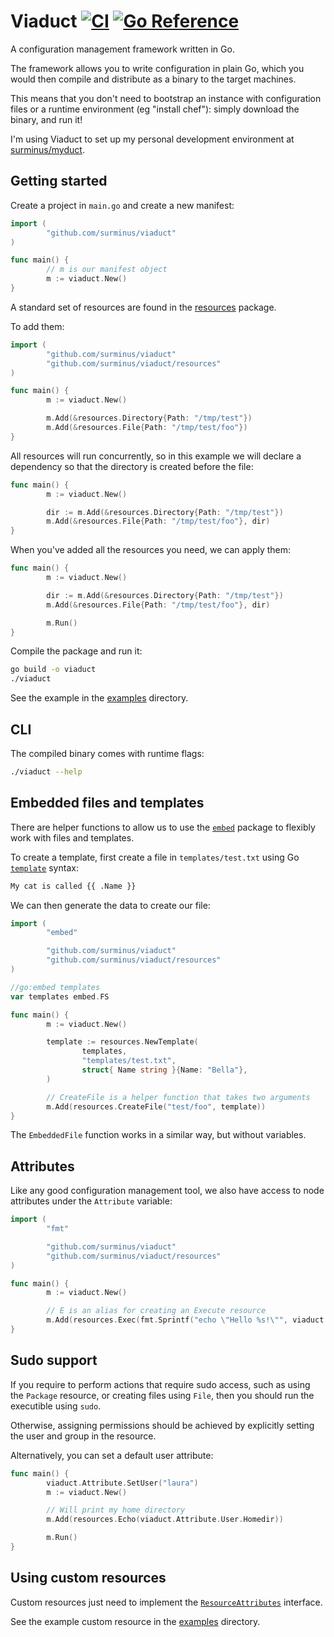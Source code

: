# Viaduct [![CI](https://github.com/surminus/viaduct/actions/workflows/ci.yaml/badge.svg)](https://github.com/surminus/viaduct/actions/workflows/ci.yaml) [![Go Reference](https://pkg.go.dev/badge/github.com/surminus/viaduct.svg)](https://pkg.go.dev/github.com/surminus/viaduct)

A configuration management framework written in Go.

The framework allows you to write configuration in plain Go, which you would
then compile and distribute as a binary to the target machines.

This means that you don't need to bootstrap an instance with configuration
files or a runtime environment (eg "install chef"): simply download the binary,
and run it!

I'm using Viaduct to set up my personal development environment at
[surminus/myduct](https://github.com/surminus/myduct).

## Getting started

Create a project in `main.go` and create a new manifest:

```go
import (
        "github.com/surminus/viaduct"
)

func main() {
        // m is our manifest object
        m := viaduct.New()
}
```

A standard set of resources are found in the
[resources](https://pkg.go.dev/github.com/surminus/viaduct/resources) package.

To add them:

```go
import (
        "github.com/surminus/viaduct"
        "github.com/surminus/viaduct/resources"
)

func main() {
        m := viaduct.New()

        m.Add(&resources.Directory{Path: "/tmp/test"})
        m.Add(&resources.File{Path: "/tmp/test/foo"})
}
```

All resources will run concurrently, so in this example we will declare a
dependency so that the directory is created before the file:

```go
func main() {
        m := viaduct.New()

        dir := m.Add(&resources.Directory{Path: "/tmp/test"})
        m.Add(&resources.File{Path: "/tmp/test/foo"}, dir)
}
```

When you've added all the resources you need, we can apply them:

```go
func main() {
        m := viaduct.New()

        dir := m.Add(&resources.Directory{Path: "/tmp/test"})
        m.Add(&resources.File{Path: "/tmp/test/foo"}, dir)

        m.Run()
}
```

Compile the package and run it:
```bash
go build -o viaduct
./viaduct
```

See the example in the [examples](examples/basic) directory.

## CLI

The compiled binary comes with runtime flags:
```bash
./viaduct --help
```

## Embedded files and templates

There are helper functions to allow us to use the
[`embed`](https://pkg.go.dev/embed) package to flexibly work with files and
templates.

To create a template, first create a file in `templates/test.txt` using Go
[`template`](https://pkg.go.dev/text/template) syntax:

```bash
My cat is called {{ .Name }}
```

We can then generate the data to create our file:

```go
import (
        "embed"

        "github.com/surminus/viaduct"
        "github.com/surminus/viaduct/resources"
)

//go:embed templates
var templates embed.FS

func main() {
        m := viaduct.New()

        template := resources.NewTemplate(
                templates,
                "templates/test.txt",
                struct{ Name string }{Name: "Bella"},
        )

        // CreateFile is a helper function that takes two arguments
        m.Add(resources.CreateFile("test/foo", template))
}
```

The `EmbeddedFile` function works in a similar way, but without variables.

## Attributes

Like any good configuration management tool, we also have access to node
attributes under the `Attribute` variable:

```go
import (
        "fmt"

        "github.com/surminus/viaduct"
        "github.com/surminus/viaduct/resources"
)

func main() {
        m := viaduct.New()

        // E is an alias for creating an Execute resource
        m.Add(resources.Exec(fmt.Sprintf("echo \"Hello %s!\"", viaduct.Attribute.User.Username)))
}
```

## Sudo support

If you require to perform actions that require sudo access, such as using the
`Package` resource, or creating files using `File`, then you should run the
executible using `sudo`.

Otherwise, assigning permissions should be achieved by explicitly setting the
user and group in the resource.

Alternatively, you can set a default user attribute:
```go
func main() {
        viaduct.Attribute.SetUser("laura")
        m := viaduct.New()

        // Will print my home directory
        m.Add(resources.Echo(viaduct.Attribute.User.Homedir))

        m.Run()
}
```

## Using custom resources

Custom resources just need to implement the
[`ResourceAttributes`](https://pkg.go.dev/github.com/surminus/viaduct#ResourceAttributes)
interface.

See the example custom resource in the
[examples](examples/custom-resource/example.go) directory.
